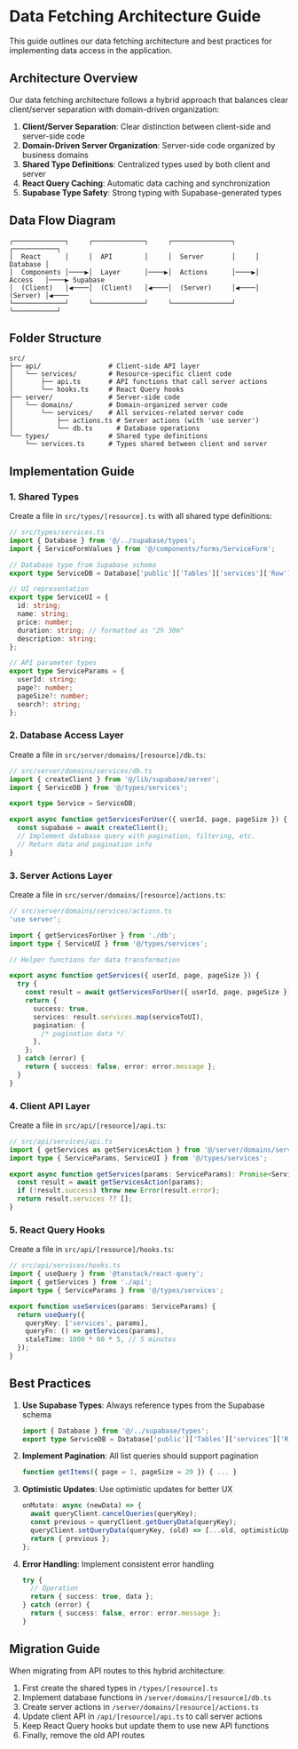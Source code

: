 # Data Fetching Architecture Guide

This guide outlines our data fetching architecture and best practices for implementing data access in the application.

## Architecture Overview

Our data fetching architecture follows a hybrid approach that balances clear client/server separation with domain-driven organization:

1. **Client/Server Separation**: Clear distinction between client-side and server-side code
2. **Domain-Driven Server Organization**: Server-side code organized by business domains
3. **Shared Type Definitions**: Centralized types used by both client and server
4. **React Query Caching**: Automatic data caching and synchronization
5. **Supabase Type Safety**: Strong typing with Supabase-generated types

## Data Flow Diagram

```
┌─────────────┐     ┌─────────────┐     ┌───────────────┐     ┌───────────┐
│  React      │     │  API        │     │  Server       │     │  Database │
│  Components │────▶│  Layer      │────▶│  Actions      │────▶│  Access   │────▶ Supabase
│  (Client)   │◀────│  (Client)   │◀────│  (Server)     │◀────│  (Server) │◀────
└─────────────┘     └─────────────┘     └───────────────┘     └───────────┘
```

## Folder Structure

```
src/
├── api/                 # Client-side API layer
│   └── services/        # Resource-specific client code
│       ├── api.ts       # API functions that call server actions
│       └── hooks.ts     # React Query hooks
├── server/              # Server-side code
│   └── domains/         # Domain-organized server code
│       └── services/    # All services-related server code
│           ├── actions.ts # Server actions (with 'use server')
│           └── db.ts      # Database operations
└── types/               # Shared type definitions
    └── services.ts      # Types shared between client and server
```

## Implementation Guide

### 1. Shared Types

Create a file in `src/types/[resource].ts` with all shared type definitions:

```typescript
// src/types/services.ts
import { Database } from '@/../supabase/types';
import { ServiceFormValues } from '@/components/forms/ServiceForm';

// Database type from Supabase schema
export type ServiceDB = Database['public']['Tables']['services']['Row'];

// UI representation
export type ServiceUI = {
  id: string;
  name: string;
  price: number;
  duration: string; // formatted as "2h 30m"
  description: string;
};

// API parameter types
export type ServiceParams = {
  userId: string;
  page?: number;
  pageSize?: number;
  search?: string;
};
```

### 2. Database Access Layer

Create a file in `src/server/domains/[resource]/db.ts`:

```typescript
// src/server/domains/services/db.ts
import { createClient } from '@/lib/supabase/server';
import { ServiceDB } from '@/types/services';

export type Service = ServiceDB;

export async function getServicesForUser({ userId, page, pageSize }) {
  const supabase = await createClient();
  // Implement database query with pagination, filtering, etc.
  // Return data and pagination info
}
```

### 3. Server Actions Layer

Create a file in `src/server/domains/[resource]/actions.ts`:

```typescript
// src/server/domains/services/actions.ts
'use server';

import { getServicesForUser } from './db';
import type { ServiceUI } from '@/types/services';

// Helper functions for data transformation

export async function getServices({ userId, page, pageSize }) {
  try {
    const result = await getServicesForUser({ userId, page, pageSize });
    return {
      success: true,
      services: result.services.map(serviceToUI),
      pagination: {
        /* pagination data */
      },
    };
  } catch (error) {
    return { success: false, error: error.message };
  }
}
```

### 4. Client API Layer

Create a file in `src/api/[resource]/api.ts`:

```typescript
// src/api/services/api.ts
import { getServices as getServicesAction } from '@/server/domains/services/actions';
import type { ServiceParams, ServiceUI } from '@/types/services';

export async function getServices(params: ServiceParams): Promise<ServiceUI[]> {
  const result = await getServicesAction(params);
  if (!result.success) throw new Error(result.error);
  return result.services ?? [];
}
```

### 5. React Query Hooks

Create a file in `src/api/[resource]/hooks.ts`:

```typescript
// src/api/services/hooks.ts
import { useQuery } from '@tanstack/react-query';
import { getServices } from './api';
import type { ServiceParams } from '@/types/services';

export function useServices(params: ServiceParams) {
  return useQuery({
    queryKey: ['services', params],
    queryFn: () => getServices(params),
    staleTime: 1000 * 60 * 5, // 5 minutes
  });
}
```

## Best Practices

1. **Use Supabase Types**: Always reference types from the Supabase schema

   ```typescript
   import { Database } from '@/../supabase/types';
   export type ServiceDB = Database['public']['Tables']['services']['Row'];
   ```

2. **Implement Pagination**: All list queries should support pagination

   ```typescript
   function getItems({ page = 1, pageSize = 20 }) { ... }
   ```

3. **Optimistic Updates**: Use optimistic updates for better UX

   ```typescript
   onMutate: async (newData) => {
     await queryClient.cancelQueries(queryKey);
     const previous = queryClient.getQueryData(queryKey);
     queryClient.setQueryData(queryKey, (old) => [...old, optimisticUpdate]);
     return { previous };
   };
   ```

4. **Error Handling**: Implement consistent error handling
   ```typescript
   try {
     // Operation
     return { success: true, data };
   } catch (error) {
     return { success: false, error: error.message };
   }
   ```

## Migration Guide

When migrating from API routes to this hybrid architecture:

1. First create the shared types in `/types/[resource].ts`
2. Implement database functions in `/server/domains/[resource]/db.ts`
3. Create server actions in `/server/domains/[resource]/actions.ts`
4. Update client API in `/api/[resource]/api.ts` to call server actions
5. Keep React Query hooks but update them to use new API functions
6. Finally, remove the old API routes

```

```
